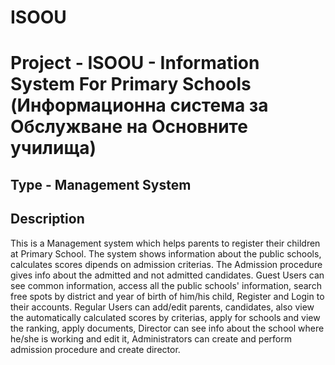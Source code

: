 # ISOOU
# Project - ISOOU - Information System For Primary Schools (Информационна система за Обслужване на Основните училища)

## Type - Management System

## Description

This is a Management system which helps parents to register their children at Primary School. 
The system shows information about the public schools, calculates scores dipends on admission criterias. The Admission procedure gives info about the admitted and not admitted candidates.
Guest Users can see common information, access all the public schools' information, search free spots by district and year of birth of him/his child, Register and Login to their accounts.
Regular Users can add/edit parents, candidates, also view the automatically calculated scores by criterias, apply for schools and view the ranking, apply documents,
Director can see info about the school where he/she is working and edit it,
Administrators can create and perform admission procedure and create director.
